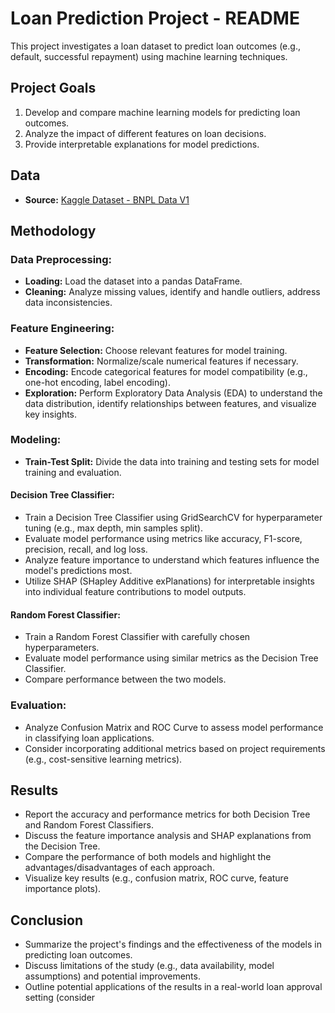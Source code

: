 # Loan Prediction Project - README

This project investigates a loan dataset to predict loan outcomes (e.g., default, successful repayment) using machine learning techniques.

## Project Goals
1. Develop and compare machine learning models for predicting loan outcomes.
2. Analyze the impact of different features on loan decisions.
3. Provide interpretable explanations for model predictions.

## Data
- **Source:** [Kaggle Dataset - BNPL Data V1](https://www.kaggle.com/datasets/bdoey1/bnpl-data-v1)
  
## Methodology

### Data Preprocessing:
- **Loading:** Load the dataset into a pandas DataFrame.
- **Cleaning:** Analyze missing values, identify and handle outliers, address data inconsistencies.
### Feature Engineering:
- **Feature Selection:** Choose relevant features for model training.
- **Transformation:** Normalize/scale numerical features if necessary.
- **Encoding:** Encode categorical features for model compatibility (e.g., one-hot encoding, label encoding).
- **Exploration:** Perform Exploratory Data Analysis (EDA) to understand the data distribution, identify relationships between features, and visualize key insights.
### Modeling:
- **Train-Test Split:** Divide the data into training and testing sets for model training and evaluation.
#### Decision Tree Classifier:
- Train a Decision Tree Classifier using GridSearchCV for hyperparameter tuning (e.g., max depth, min samples split).
- Evaluate model performance using metrics like accuracy, F1-score, precision, recall, and log loss.
- Analyze feature importance to understand which features influence the model's predictions most.
- Utilize SHAP (SHapley Additive exPlanations) for interpretable insights into individual feature contributions to model outputs.
#### Random Forest Classifier:
- Train a Random Forest Classifier with carefully chosen hyperparameters.
- Evaluate model performance using similar metrics as the Decision Tree Classifier.
- Compare performance between the two models.
### Evaluation:
- Analyze Confusion Matrix and ROC Curve to assess model performance in classifying loan applications.
- Consider incorporating additional metrics based on project requirements (e.g., cost-sensitive learning metrics).

## Results
- Report the accuracy and performance metrics for both Decision Tree and Random Forest Classifiers.
- Discuss the feature importance analysis and SHAP explanations from the Decision Tree.
- Compare the performance of both models and highlight the advantages/disadvantages of each approach.
- Visualize key results (e.g., confusion matrix, ROC curve, feature importance plots).

## Conclusion
- Summarize the project's findings and the effectiveness of the models in predicting loan outcomes.
- Discuss limitations of the study (e.g., data availability, model assumptions) and potential improvements.
- Outline potential applications of the results in a real-world loan approval setting (consider
